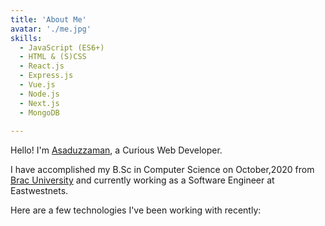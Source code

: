 ```yaml
---
title: 'About Me'
avatar: './me.jpg'
skills:
  - JavaScript (ES6+)
  - HTML & (S)CSS
  - React.js
  - Express.js  
  - Vue.js
  - Node.js
  - Next.js
  - MongoDB
  
---
```


Hello! I'm [Asaduzzaman](https://www.linkedin.com/in/asaduzzaman-sajeeb/), a Curious Web Developer.

I have accomplished my B.Sc in Computer Science  on October,2020 from [Brac University](https://www.bracu.ac.bd/) and currently working as a Software Engineer at Eastwestnets.

Here are a few technologies I've been working with recently:
